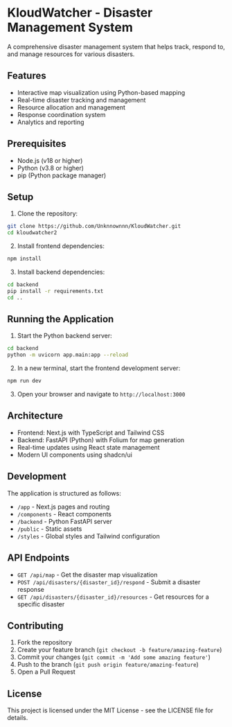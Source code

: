 # KloudWatcher - Disaster Management System

A comprehensive disaster management system that helps track, respond to, and manage resources for various disasters.

## Features

- Interactive map visualization using Python-based mapping
- Real-time disaster tracking and management
- Resource allocation and management
- Response coordination system
- Analytics and reporting

## Prerequisites

- Node.js (v18 or higher)
- Python (v3.8 or higher)
- pip (Python package manager)

## Setup

1. Clone the repository:
```bash
git clone https://github.com/Unknnownnn/KloudWatcher.git
cd kloudwatcher2
```

2. Install frontend dependencies:
```bash
npm install
```

3. Install backend dependencies:
```bash
cd backend
pip install -r requirements.txt
cd ..
```

## Running the Application

1. Start the Python backend server:
```bash
cd backend
python -m uvicorn app.main:app --reload
```

2. In a new terminal, start the frontend development server:
```bash
npm run dev
```

3. Open your browser and navigate to `http://localhost:3000`

## Architecture

- Frontend: Next.js with TypeScript and Tailwind CSS
- Backend: FastAPI (Python) with Folium for map generation
- Real-time updates using React state management
- Modern UI components using shadcn/ui

## Development

The application is structured as follows:

- `/app` - Next.js pages and routing
- `/components` - React components
- `/backend` - Python FastAPI server
- `/public` - Static assets
- `/styles` - Global styles and Tailwind configuration

## API Endpoints

- `GET /api/map` - Get the disaster map visualization
- `POST /api/disasters/{disaster_id}/respond` - Submit a disaster response
- `GET /api/disasters/{disaster_id}/resources` - Get resources for a specific disaster

## Contributing

1. Fork the repository
2. Create your feature branch (`git checkout -b feature/amazing-feature`)
3. Commit your changes (`git commit -m 'Add some amazing feature'`)
4. Push to the branch (`git push origin feature/amazing-feature`)
5. Open a Pull Request

## License

This project is licensed under the MIT License - see the LICENSE file for details. 

